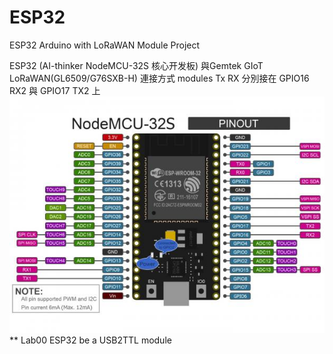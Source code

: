 # ESP32
ESP32 Arduino with LoRaWAN Module Project

ESP32 (AI-thinker NodeMCU-32S 核心开发板) 與Gemtek GIoT LoRaWAN(GL6509/G76SXB-H) 連接方式
modules Tx RX 分別接在 GPIO16 RX2 與 GPIO17 TX2 上
![pin](nodemcu-32s_pin.jpg)
** Lab00 ESP32 be a USB2TTL module
